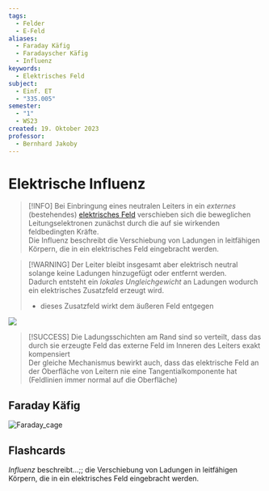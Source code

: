 ```yaml
---
tags:
  - Felder
  - E-Feld
aliases:
  - Faraday Käfig
  - Faradayscher Käfig
  - Influenz
keywords:
  - Elektrisches Feld
subject:
  - Einf. ET
  - "335.005"
semester:
  - "1"
  - WS23
created: 19. Oktober 2023
professor:
  - Bernhard Jakoby
---
```


# Elektrische Influenz

> [!INFO] Bei Einbringung eines neutralen Leiters in ein *externes* (bestehendes) [elektrisches Feld](../Elektrotechnik/Elektrisches%20Feld.md) verschieben sich die beweglichen Leitungselektronen zunächst durch die auf sie wirkenden feldbedingten Kräfte.  
> Die Influenz beschreibt die Verschiebung von Ladungen in leitfähigen Körpern, die in ein elektrisches Feld eingebracht werden.

> [!WARNING] Der Leiter bleibt insgesamt aber elektrisch neutral solange keine Ladungen hinzugefügt oder entfernt werden.  
> Dadurch entsteht ein *lokales Ungleichgewicht* an Ladungen wodurch ein elektrisches Zusatzfeld erzeugt wird.
> - dieses Zusatzfeld wirkt dem äußeren Feld entgegen

![](assets/elektrInfluenz.png)

> [!SUCCESS] Die Ladungsschichten am Rand sind so verteilt, dass das durch sie erzeugte Feld das externe Feld im Inneren des Leiters exakt kompensiert  
> Der gleiche Mechanismus bewirkt auch, dass das elektrische Feld an der Oberfläche von Leitern nie eine Tangentialkomponente hat (Feldlinien immer normal auf die Oberfläche)

## Faraday Käfig

![Faraday_cage](assets/Faraday_cage.gif)

## Flashcards

*Influenz* beschreibt...;; die Verschiebung von Ladungen in leitfähigen Körpern, die in ein elektrisches Feld eingebracht werden.
<!--SR:!2024-02-29,1,230-->